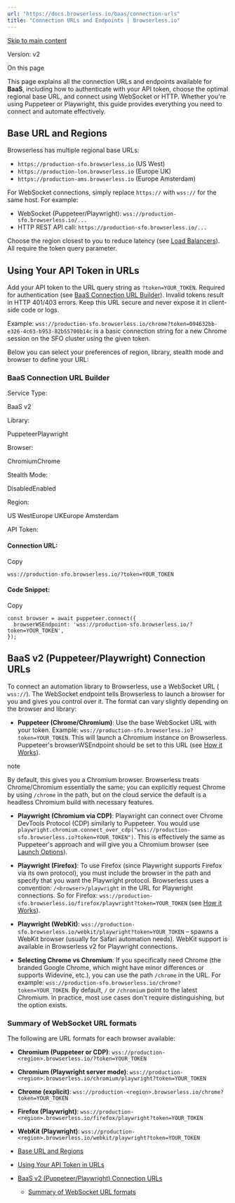 ```yaml
---
url: "https://docs.browserless.io/baas/connection-urls"
title: "Connection URLs and Endpoints | Browserless.io"
---
```


[Skip to main content](https://docs.browserless.io/baas/connection-urls#__docusaurus_skipToContent_fallback)

Version: v2

On this page

This page explains all the connection URLs and endpoints available for **BaaS**, including how to authenticate with your API token, choose the optimal regional base URL, and connect using WebSocket or HTTP. Whether you're using Puppeteer or Playwright, this guide provides everything you need to connect and automate effectively.

## Base URL and Regions [​](https://docs.browserless.io/baas/connection-urls\#base-url-and-regions "Direct link to Base URL and Regions")

Browserless has multiple regional base URLs:

- `https://production-sfo.browserless.io` (US West)
- `https://production-lon.browserless.io` (Europe UK)
- `https://production-ams.browserless.io` (Europe Amsterdam)

For WebSocket connections, simply replace `https://` with `wss://` for the same host. For
example:

- WebSocket (Puppeteer/Playwright): `wss://production-sfo.browserless.io/...`
- HTTP REST API call: `https://production-sfo.browserless.io/...`

Choose the region closest to you to reduce latency (see [Load Balancers](https://docs.browserless.io/baas/load-balancers)). All require the token query parameter.

## Using Your API Token in URLs [​](https://docs.browserless.io/baas/connection-urls\#using-your-api-token-in-urls "Direct link to Using Your API Token in URLs")

Add your API token to the URL query string as `?token=YOUR_TOKEN`. Required for authentication (see [BaaS Connection URL Builder](https://docs.browserless.io/baas/connection-urls)). Invalid tokens result in HTTP 401/403 errors. Keep this URL secure and never expose it in client-side code or logs.

Example:
`wss://production-sfo.browserless.io/chrome?token=094632bb-e326-4c63-b953-82b55700b14c` is a basic connection string for a new Chrome session on the SFO cluster using the given token.

Below you can select your preferences of region, library, stealth mode and browser to define your URL:

### BaaS Connection URL Builder

Service Type:

BaaS v2

Library:

PuppeteerPlaywright

Browser:

ChromiumChrome

Stealth Mode:

DisabledEnabled

Region:

US WestEurope UKEurope Amsterdam

API Token:

#### Connection URL:

Copy

```
wss://production-sfo.browserless.io/?token=YOUR_TOKEN
```

#### Code Snippet:

Copy

```
const browser = await puppeteer.connect({
  browserWSEndpoint: 'wss://production-sfo.browserless.io/?token=YOUR_TOKEN',
});
```

## BaaS v2 (Puppeteer/Playwright) Connection URLs [​](https://docs.browserless.io/baas/connection-urls\#baas-v2-puppeteerplaywright-connection-urls "Direct link to BaaS v2 (Puppeteer/Playwright) Connection URLs")

To connect an automation library to Browserless, use a WebSocket URL ( `wss://`). The
WebSocket endpoint tells Browserless to launch a browser for you and gives you control over it.
The format can vary slightly depending on the browser and library:

- **Puppeteer (Chrome/Chromium)**: Use the base WebSocket URL with your token.
Example: `wss://production-sfo.browserless.io?token=YOUR_TOKEN`. This
will launch a Chromium instance on Browserless. Puppeteer's browserWSEndpoint
should be set to this URL (see [How it Works](https://docs.browserless.io/baas/start)).



note





By default, this gives you a Chromium browser. Browserless treats Chrome/Chromium essentially the same; you can explicitly request Chrome by using `/chrome` in the path, but on the cloud service the default is a headless Chromium build with necessary features.

- **Playwright (Chromium via CDP)**: Playwright can connect over Chrome DevTools
Protocol (CDP) similarly to Puppeteer. You would use
`playwright.chromium.connect_over_cdp("wss://production-sfo.browserless.io?token=YOUR_TOKEN")`. This is effectively the same as Puppeteer's
approach and will give you a Chromium browser (see [Launch Options](https://docs.browserless.io/baas/chrome-flags)).

- **Playwright (Firefox)**: To use Firefox (since Playwright supports Firefox via its own
protocol), you must include the browser in the path and specify that you want the
Playwright protocol. Browserless uses a convention: `/<browser>/playwright` in the
URL for Playwright connections. So for Firefox:
`wss://production-sfo.browserless.io/firefox/playwright?token=YOUR_TOKEN` (see [How it Works](https://docs.browserless.io/baas/start)).

- **Playwright (WebKit)**:
`wss://production-sfo.browserless.io/webkit/playwright?token=YOUR_TOKEN` – spawns a WebKit browser (usually for Safari automation needs). WebKit
support is available in Browserless v2 for Playwright connections.

- **Selecting Chrome vs Chromium**: If you specifically need Chrome (the branded Google
Chrome, which might have minor differences or supports Widevine, etc.), you can use
the path `/chrome` in the URL. For example:
`wss://production-sfo.browserless.io/chrome?token=YOUR_TOKEN`. By
default, `/` or `/chromium` point to the latest Chromium. In practice, most use cases don't
require distinguishing, but the option exists.


### Summary of WebSocket URL formats [​](https://docs.browserless.io/baas/connection-urls\#summary-of-websocket-url-formats "Direct link to Summary of WebSocket URL formats")

The following are URL formats for each browser available:

- **Chromium (Puppeteer or CDP)**:
`wss://production-<region>.browserless.io/?token=YOUR_TOKEN`
- **Chromium (Playwright server mode)**:
`wss://production-<region>.browserless.io/chromium/playwright?token=YOUR_TOKEN`
- **Chrome (explicit)**:
`wss://production-<region>.browserless.io/chrome?token=YOUR_TOKEN`
- **Firefox (Playwright)**:
`wss://production-<region>.browserless.io/firefox/playwright?token=YOUR_TOKEN`
- **WebKit (Playwright)**:
`wss://production-<region>.browserless.io/webkit/playwright?token=YOUR_TOKEN`

- [Base URL and Regions](https://docs.browserless.io/baas/connection-urls#base-url-and-regions)
- [Using Your API Token in URLs](https://docs.browserless.io/baas/connection-urls#using-your-api-token-in-urls)
- [BaaS v2 (Puppeteer/Playwright) Connection URLs](https://docs.browserless.io/baas/connection-urls#baas-v2-puppeteerplaywright-connection-urls)
  - [Summary of WebSocket URL formats](https://docs.browserless.io/baas/connection-urls#summary-of-websocket-url-formats)